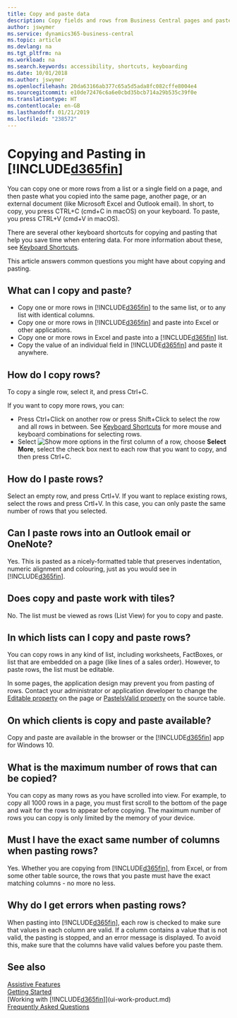 ```yaml
---
title: Copy and paste data
description: Copy fields and rows from Business Central pages and paste somewhere else.
author: jswymer
ms.service: dynamics365-business-central
ms.topic: article
ms.devlang: na
ms.tgt_pltfrm: na
ms.workload: na
ms.search.keywords: accessibility, shortcuts, keyboarding
ms.date: 10/01/2018
ms.author: jswymer
ms.openlocfilehash: 20da63166ab377c65a5d5ada8fc082cffe8004e4
ms.sourcegitcommit: e10de72476c6a6e0cbd35bcb714a29b535c39f0e
ms.translationtype: HT
ms.contentlocale: en-GB
ms.lasthandoff: 01/21/2019
ms.locfileid: "238572"
---
```

# <a name="copying-and-pasting-in-included365finincludesd365finmdmd"></a>Copying and Pasting in [!INCLUDE[d365fin](includes/d365fin_md.md)]
You can copy one or more rows from a list or a single field on a page, and then paste what you copied into the same page, another page, or an external document (like Microsoft Excel and Outlook email). In short, to copy, you press CTRL+C (cmd+C in macOS) on your keyboard. To paste, you press CTRL+V (cmd+V in macOS).

There are several other keyboard shortcuts for copying and pasting that help you save time when entering data. For more information about these, see [Keyboard Shortcuts](keyboard-shortcuts.md#CopyRows).

This article answers common questions you might have about copying and pasting.  

## <a name="what-can-i-copy-and-paste"></a>What can I copy and paste?
-   Copy one or more rows in [!INCLUDE[d365fin](includes/d365fin_md.md)] to the same list, or to any list with identical columns.
-   Copy one or more rows in [!INCLUDE[d365fin](includes/d365fin_md.md)] and paste into Excel or other applications.
-   Copy one or more rows in Excel and paste into a [!INCLUDE[d365fin](includes/d365fin_md.md)] list.
-   Copy the value of an individual field in [!INCLUDE[d365fin](includes/d365fin_md.md)] and paste it anywhere.

## <a name="how-do-i-copy-rows"></a>How do I copy rows?
To copy a single row, select it, and press Ctrl+C.

If you want to copy more rows, you can:
-   Press Ctrl+Click on another row or press Shift+Click to select the row and all rows in between. See [Keyboard Shortcuts](keyboard-shortcuts.md#CopyRows) for more mouse and keyboard combinations for selecting rows.
-   Select ![Show more options](media/show-more-options-icon.png "Show more options icon") in the first column of a row, choose **Select More**, select the check box next to each row that you want to copy, and then press Ctrl+C.

## <a name="how-do-i-paste-rows"></a>How do I paste rows?
Select an empty row, and press Crtl+V. If you want to replace existing rows, select the rows and press Crtl+V. In this case, you can only paste the same number of rows that you selected.

<!-- Rows are pasted directly where your cursor is located. If you paste into an empty line, any existing subsequent lines will be moved after the pasted lines. If you paste into an existing line or lines, this will be overwritten.-->

## <a name="can-i-paste-rows-into-an-outlook-email-or-onenote"></a>Can I paste rows into an Outlook email or OneNote?
Yes. This is pasted as a nicely-formatted table that preserves indentation, numeric alignment and colouring, just as you would see in [!INCLUDE[d365fin](includes/d365fin_md.md)].

## <a name="does-copy-and-paste-work-with-tiles"></a>Does copy and paste work with tiles?
No. The list must be viewed as rows (List View) for you to copy and paste.

## <a name="in-which-lists-can-i-copy-and-paste-rows"></a>In which lists can I copy and paste rows?
You can copy rows in any kind of list, including worksheets, FactBoxes, or list that are embedded on a page (like lines of a sales order). However, to paste rows, the list must be editable.

In some pages, the application design may prevent you from pasting of rows. Contact your administrator or application developer to change the [Editable property](https://docs.microsoft.com/en-us/dynamics365/business-central/dev-itpro/developer/properties/devenv-editable-property) on the page or [PasteIsValid property](https://docs.microsoft.com/en-us/dynamics365/business-central/dev-itpro/developer/properties/devenv-pasteisvalid-property) on the source table.

## <a name="on-which-clients-is-copy-and-paste-available"></a>On which clients is copy and paste available?
Copy and paste are available in the browser or the [!INCLUDE[d365fin](includes/d365fin_md.md)] app for Windows 10.

## <a name="what-is-the-maximum-number-of-rows-that-can-be-copied"></a>What is the maximum number of rows that can be copied?
You can copy as many rows as you have scrolled into view. For example, to copy all 1000 rows in a page, you must first scroll to the bottom of the page and wait for the rows to appear before copying. The maximum number of rows you can copy is only limited by the memory of your device.

## <a name="must-i-have-the-exact-same-number-of-columns-when-pasting-rows"></a>Must I have the exact same number of columns when pasting rows?
Yes. Whether you are copying from [!INCLUDE[d365fin](includes/d365fin_md.md)], from Excel, or from some other table source, the rows that you paste must have the exact matching columns - no more no less.

## <a name="why-do-i-get-errors-when-pasting-rows"></a>Why do I get errors when pasting rows?
When pasting into [!INCLUDE[d365fin](includes/d365fin_md.md)], each row is checked to make sure that values in each column are valid. If a column contains a value that is not valid, the pasting is stopped, and an error message is displayed. To avoid this, make sure that the columns have valid values before you paste them.


## <a name="see-also"></a>See also 
[Assistive Features](ui-accessibility.md)  
[Getting Started](product-get-started.md)  
[Working with [!INCLUDE[d365fin](includes/d365fin_md.md)]](ui-work-product.md)  
[Frequently Asked Questions](across-faq.md)  

